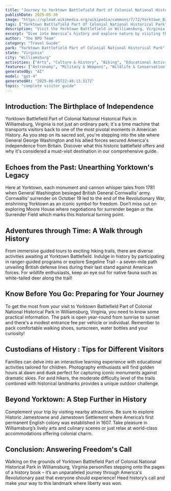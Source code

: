 ```yaml
---
title: "Journey to Yorktown Battlefield Part of Colonial National Historical Park: Williamsburg, Virginias Must-See Destination"
publishDate: 2025-05-30
image: "https://upload.wikimedia.org/wikipedia/commons/7/72/Yorktown_Battlefield_%28Part_of_Colonial_National_Historical_Park%29_YORK2395.jpg"
tags: ["Yorktown Battlefield Part Of Colonial National Historical Park", "Williamsburg", "Virginia", "Hiking Trails", "Guided Tours", "U.S Wars & Conflicts", "Wildlife Viewing", "History Exploration."]
description: "Visit the Yorktown Battlefield in Williamsburg, Virginia and experience significant historical moments. This comprehensive guide provides all you need for yo..."
excerpt: "Dive into America’s history and explore nature by visiting the Yorktown Battlefield in Williamsburg, Virginia. Get ready to embark on a journey youll never forget!"
author: "The NPD Team"
category: "Travel Guide"
park: "Yorktown Battlefield Part of Colonial National Historical Park"
state: "Virginia"
city: "Williamsburg"
activities: ["Arts", "Culture & History", "Biking", "Educational Activities", "Guided & Self-Guided Tours", "Hiking & Trekking", "Wildlife Viewing"]
features: ["Astronomy", "Military & Weapons", "Wildlife & Conservation", "Art", "Music & Literature", "People & Identity", "U.S. Wars & Conflicts", "Cultural Heritage & Society", "Natural Features & Ecosystems"]
generatedBy: "AI"
model: "gpt-4"
generatedAt: "2025-06-05T22:46:13.517Z"
topic: "complete visitor guide"
---
```


## Introduction: The Birthplace of Independence
Yorktown Battlefield Part of Colonial National Historical Park in Williamsburg, Virginia is not just an ordinary park; it's a time machine that transports visitors back to one of the most pivotal moments in American History. As you step on its sacred soil, you're stepping into the site where General George Washington and his allied forces secured America's independence from Britain. Discover what this historic battlefield offers and why it's considered a must-visit destination in our comprehensive guide.

## Echoes from the Past: Unearthing Yorktown's Legacy
Here at Yorktown, each monument and cannon whisper tales from 1781 when General Washington besieged British General Cornwallis' army. Cornwallis' surrender on October 19 led to the end of the Revolutionary War, enshrining Yorktown as an iconic symbol for freedom. Don’t miss out on exploring Moore House where negotiations for surrender began or the Surrender Field which marks this historical turning point.

## Adventures through Time: A Walk through History 
From immersive guided tours to exciting hiking trails, there are diverse activities awaiting at Yorktown Battlefield. Indulge in history by participating in ranger-guided programs or explore Siegeline Trail - a seven-mile path unveiling British defense lines during their last stand against American forces. For wildlife enthusiasts, keep an eye out for native fauna such as white-tailed deer along the trail!

## Know Before You Go: Preparing for Your Journey
To get the most from your visit to Yorktown Battlefield Part of Colonial National Historical Park in Williamsburg, Virginia, you need to know some practical information. The park is open year-round from sunrise to sunset and there's a modest entrance fee per vehicle or individual. Remember to pack comfortable walking shoes, sunscreen, water bottles and your curiosity!

## Custodians of History : Tips for Different Visitors
Families can delve into an interactive learning experience with educational activities tailored for children. Photography enthusiasts will find golden hours at dawn and dusk perfect for capturing iconic monuments against dramatic skies. For avid hikers, the moderate difficulty level of the trails combined with historical landmarks provides a unique outdoor challenge.

## Beyond Yorktown: A Step Further in History
Complement your trip by visiting nearby attractions. Be sure to explore Historic Jamestowne and Jamestown Settlement where America’s first permanent English colony was established in 1607. Take pleasure in Williamsburg’s lively arts and culinary scenes or just relax at world-class accommodations offering colonial charm.

## Conclusion: Answering Freedom's Call
Walking on the grounds of Yorktown Battlefield Part of Colonial National Historical Park in Williamsburg, Virginia personifies stepping onto the pages of a history book – it’s an unparalleled journey through America's Revolutionary past that everyone should experience! Heed history’s call and make your way to this landmark where liberty was won.